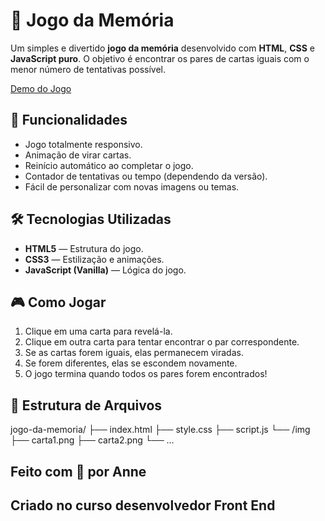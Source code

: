 # 🧠 Jogo da Memória

Um simples e divertido **jogo da memória** desenvolvido com **HTML**, **CSS** e **JavaScript puro**. O objetivo é encontrar os pares de cartas iguais com o menor número de tentativas possível.

[Demo do Jogo](https://annefaria.github.io/JogoDaMemoria/)

## 🚀 Funcionalidades

- Jogo totalmente responsivo.
- Animação de virar cartas.
- Reinício automático ao completar o jogo.
- Contador de tentativas ou tempo (dependendo da versão).
- Fácil de personalizar com novas imagens ou temas.

## 🛠️ Tecnologias Utilizadas

- **HTML5** — Estrutura do jogo.
- **CSS3** — Estilização e animações.
- **JavaScript (Vanilla)** — Lógica do jogo.

## 🎮 Como Jogar

1. Clique em uma carta para revelá-la.
2. Clique em outra carta para tentar encontrar o par correspondente.
3. Se as cartas forem iguais, elas permanecem viradas.
4. Se forem diferentes, elas se escondem novamente.
5. O jogo termina quando todos os pares forem encontrados!

## 📁 Estrutura de Arquivos
jogo-da-memoria/
├── index.html
├── style.css
├── script.js
└── /img
    ├── carta1.png
    ├── carta2.png
    └── ...

## Feito com 💛 por Anne

## Criado no curso desenvolvedor Front End
